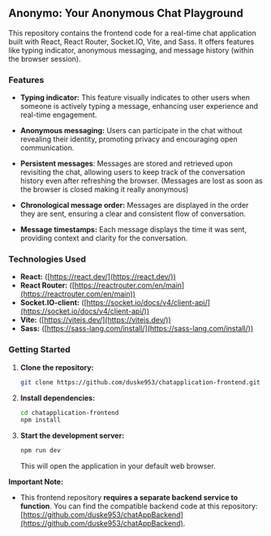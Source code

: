 ## Anonymo: Your Anonymous Chat Playground

This repository contains the frontend code for a real-time chat application built with React, React Router, Socket.IO, Vite, and Sass. It offers features like typing indicator, anonymous messaging, and message history (within the browser session).

### Features

* **Typing indicator:** This feature visually indicates to other users when someone is actively typing a message, enhancing user experience and real-time engagement.
* **Anonymous messaging:** Users can participate in the chat without revealing their identity, promoting privacy and encouraging open communication.

* **Persistent messages**: Messages are stored and retrieved upon revisiting the chat, allowing users to keep track of the conversation history even after refreshing the browser. (Messages are lost as soon as the browser is closed making it really anonymous)
* **Chronological message order:** Messages are displayed in the order they are sent, ensuring a clear and consistent flow of conversation.
* **Message timestamps:** Each message displays the time it was sent, providing context and clarity for the conversation.
  
### Technologies Used

* **React:** ([https://react.dev/](https://react.dev/))
* **React Router:** ([https://reactrouter.com/en/main](https://reactrouter.com/en/main))
* **Socket.IO-client:** ([https://socket.io/docs/v4/client-api/](https://socket.io/docs/v4/client-api/))
* **Vite:** ([https://vitejs.dev/](https://vitejs.dev/))
* **Sass:** ([https://sass-lang.com/install/](https://sass-lang.com/install/))

### Getting Started

1. **Clone the repository:**

   ```bash
   git clone https://github.com/duske953/chatapplication-frontend.git
   ```

2. **Install dependencies:**

   ```bash
   cd chatapplication-frontend
   npm install
   ```

3. **Start the development server:**

   ```bash
   npm run dev
   ```

   This will open the application in your default web browser.

**Important Note:**

* This frontend repository **requires a separate backend service to function**. You can find the compatible backend code at this repository: [https://github.com/duske953/chatAppBackend](https://github.com/duske953/chatAppBackend).
